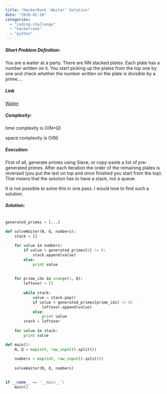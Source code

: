 ```yaml
---
title: "HackerRank 'Waiter' Solution"
date: "2016-02-10"
categories: 
  - "coding-challenge"
  - "hackerrank"
  - "python"
---
```


##### Short Problem Definition:

You are a waiter at a party. There are NN stacked plates. Each plate has a number written on it. You start picking up the plates from the top one by one and check whether the number written on the plate is divisible by a prime....

##### Link

[Waiter](https://www.hackerrank.com/challenges/waiter)

##### Complexity:

time complexity is O(N\*Q)

space complexity is O(N)

##### Execution:

First of all, generate primes using Sieve, or copy-paste a list of pre-generated primes. After each iteration the order of the remaining plates is reversed (you put the last on top and once finished you start from the top). That means that the solution has to have a stack, not a queue.

It is not possible to solve this in one pass. I would love to find such a solution.

##### Solution:

```python

generated_primes = [...]

def solveWaiter(N, Q, numbers):
    stack = []
    
    for value in numbers:
        if value % generated_primes[0] != 0:
            stack.append(value)
        else:
            print value
    
    
    for prime_idx in xrange(1, Q):
        leftover = []
        
        while stack:
            value = stack.pop()
            if value % generated_primes[prime_idx] != 0:
                leftover.append(value)
            else:
                print value
        stack = leftover
    
    for value in stack:
        print value

def main():
    N, Q = map(int, raw_input().split())
    
    numbers = map(int, raw_input().split())
    
    solveWaiter(N, Q, numbers)
    

if __name__ == '__main__':
    main()

```
